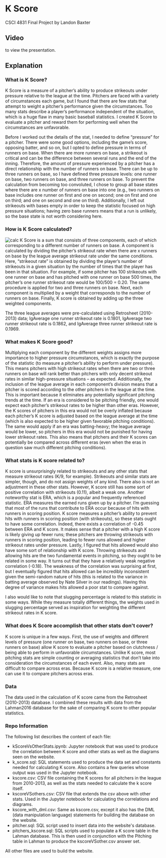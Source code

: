 # K Score  
CSCI 4831 Final Project by Landon Baxter  
## Video  
 to view the presentation.  

## Explanation   


### What is K Score?  

K Score is a measure of a pitcher’s ability to produce strikeouts under pressure relative to the league at the time. Pitchers are faced with a variety of circumstances each game, but I found that there are few stats that attempt to weight a pitcher’s performance given the circumstances. Too many stats describe a player’s performance independent of the situation, which is a huge flaw in many basic baseball statistics. I created K Score to evaluate a pitcher and reward them for performing well when the circumstances are unfavorable.   

Before I worked out the details of the stat, I needed to define “pressure” for a pitcher. There were some good options, including the game’s score, opposing batter, and so on, but I opted to define pressure in terms of runners on base. When there are more runners on base, a strikeout is critical and can be the difference between several runs and the end of the inning. Therefore, the amount of pressure experienced by a pitcher has a direct relationship with the number of runners on base. There can be up to three runners on base, so I have defined three pressure levels: one runner on base, two runners on base, and three runners on base. To prevent the calculation from becoming too convoluted, I chose to group all base states where there are x number of runners on base into one (e.g., two runners on base includes one runner on first and one on second; one on first and one on third; and one on second and one on third). Additionally, I left out strikeouts with bases empty in order to keep the statistic focused on high pressure situations; having zero base runners means that a run is unlikely, so the base state is not worth considering here.    

### How is K Score calculated?  
![calc](https://i.imgur.com/8cuz1ge.png)
K Score is a sum that consists of three components, each of which corresponding to a different number of runners on base. A component is calculated by dividing the pitcher’s strikeout rate when there are x runners on base by the league average strikeout rate under the same conditions. Here, “strikeout rate” is obtained by dividing the player’s number of strikeouts in a given situation by the number of times that the player has been in that situation. For example, if some pitcher has 100 strikeouts with one runner on base and has pitched with one runner on base 500 times, the pitcher’s one runner strikeout rate would be 100/500 = 0.20. The same procedure is applied for two and three runners on base. Next, each component is multiplied by a weight that corresponds to the number of runners on base. Finally, K score is obtained by adding up the three weighted components.   

The three league averages were pre-calculated using Retrosheet (2010-2013) data; lgAverage one runner strikeout rate is 0.1801, lgAverage two runner strikeout rate is 0.1862, and lgAverage three runner strikeout rate is 0.1969.    

### What makes K Score good?    

Multiplying each component by the different weights assigns more importance to higher pressure circumstances, which is exactly the purpose of the statistic (to measure a pitcher’s ability to perform under pressure). This means pitchers with high strikeout rates when there are two or three runners on base will rank better than pitchers with only decent strikeout rates in similar high-pressure situations – as expected. Additionally, the inclusion of the league average in each component’s division means that a pitcher is scored according to the other pitchers in the league at the time. This is important because it eliminates any potentially significant pitching trends at the time. If an era is considered to be pitching friendly, one would expect each pitcher’s strikeout rates to be higher than other eras. However, the K scores of pitchers in this era would not be overly inflated because each pitcher’s K score is adjusted based on the league average at the time (which is also expected to be higher given favorable pitching conditions). The same would apply if an era was batting-heavy; the league average would be lower, so pitchers in this era would not be punished for having lower strikeout rates. This also means that pitchers and their K scores can potentially be compared across different eras (even when the eras in question saw much different pitching conditions).   

### What stats is K score related to?   

K score is unsurprisingly related to strikeouts and any other stats that measure strikeout rates (K/9, for example). Strikeouts and similar stats are simpler, though, and do not assign weights of any kind. There also is not an adjustment in these other stats. However, K score still has some sort of positive correlation with strikeouts (0.11), albeit a weak one. Another noteworthy stat is ERA, which is a popular and frequently referenced statistic. ERA measures the earned runs given up by a pitcher. I’m guessing that most of the runs that contribute to ERA occur because of hits with runners in scoring position. K score measures a pitcher’s ability to prevent hits with runners in scoring position (with strikeouts), so these stats ought to have some correlation. Indeed, there exists a correlation of -0.45 between ERA and K score. It makes sense that a pitcher with a high K score is likely giving up fewer runs; these pitchers are throwing strikeouts with runners in scoring position, leading to fewer runs allowed and higher strikeout rates under pressure. Lastly, I figured that hits allowed would also have some sort of relationship with K score. Throwing strikeouts and allowing hits are the two fundamental events in pitching, so they ought to be related in some way. It turns out that they have a relatively weak negative correlation (-0.18). The weakness of the correlation was surprising at first, but I eventually figured that hits allowed can be incredibly inconsistent given the semi-random nature of hits (this is related to the variance in batting average observed by Nate Silver in our readings). Having this degree of variance makes hits allowed a poor stat to compare against.    

I also would like to note that slugging percentage is related to this statistic in some ways. While they measure totally different things, the weights used in slugging percentage served as inspiration for weighting the different strikeout rates in K score.    


### What does K Score accomplish that other stats don't cover?  

K score is unique in a few ways. First, the use of weights and different levels of pressure (one runner on base, two runners on base, or three runners on base) allow K score to evaluate a pitcher based on clutchness / being able to perform in unfavorable circumstances. Unlike K score, most pitching stats are simple counting or averaging statistics that don’t take into consideration the circumstances of each event. Also, many stats are difficult to compare across eras. Because K score is a relative measure, one can use it to compare pitchers across eras.    

### Data

The data used in the calculation of K score came from the Retrosheet (2010-2013) database. I combined these results with data from the Lahman2016 database for the sake of comparing K score to other popular statistics. 

### Repo Information  

The following list describes the content of each file:
- kScoreVsOtherStats.ipynb: Jupyter notebook that was used to produce the correlation between K score and other stats as well as the diagrams seen on the website.   
- k_score.sql: SQL statements used to produce the data set and constants needed for calculating K score. Also contains a few queries whose output was used in the Jupyter notebook.  
- kscore.csv: CSV file containing the K scores for all pitchers in the league from 2010-2013, as well as the stats needed to calculate the k score itself.
- kscoreVSothers.csv: CSV file that extends the csv above with other stats. Used in the Jupyter notebook for calculating the correlations and diagrams.
- kscore_with_dml.csv: Same as kscore.csv, except it also has the DML (data manipulation language) statements for building the database on the website.
- pitcher.sql: SQL script used to insert data into the website's database. 
- pitchers_kscore.sql: SQL scripts used to populate a K score table in the Lahman database. This is then used in conjunction with the Pitching table in Lahman to produce the kscoreVSother.csv answer set.   

All other files are used to build the website.  

